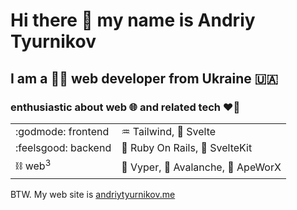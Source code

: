 # Hi there 👋 my name is Andriy Tyurnikov 

## I am a :man_technologist: web developer from Ukraine :ukraine:

### enthusiastic about web :globe_with_meridians: and related tech :heart_on_fire:
|  |  |
| --- | --- |
|  :godmode: frontend  |  :aquarius: Tailwind, :penguin:	Svelte  |
|  :feelsgood: backend  |  :gem: Ruby On Rails, :penguin: SvelteKit  |
|  :chains: web<sup>3</sup>  |  :snake: Vyper, :small_red_triangle: Avalanche, :monkey: ApeWorX  |

BTW. My web site is [andriytyurnikov.me](https://andriytyurnikov.me)

<!--
**andriytyurnikov/andriytyurnikov** is a ✨ _special_ ✨ repository because its `README.md` (this file) appears on your GitHub profile.

Here are some ideas to get you started:

- 🔭 I’m currently working on ...
- 🌱 I’m currently learning ...
- 👯 I’m looking to collaborate on ...
- 🤔 I’m looking for help with ...
- 💬 Ask me about ...
- 📫 How to reach me: ...
- 😄 Pronouns: ...
- ⚡ Fun fact: ...
-->
